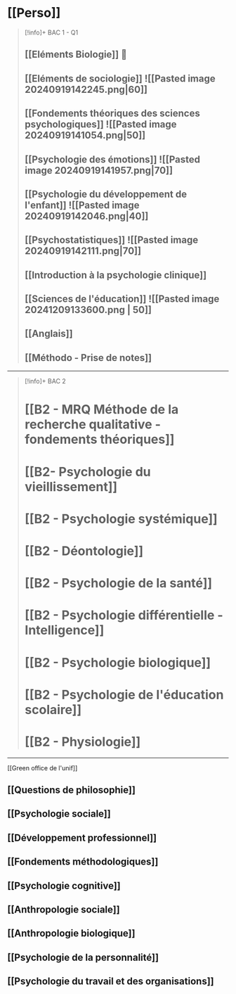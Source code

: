 # [[Perso]]
> [!info]+ BAC 1 - Q1
> ## [[Eléments Biologie]] 🦠
> ## [[Eléments de sociologie]] ![[Pasted image 20240919142245.png|60]]
> ## [[Fondements théoriques des sciences psychologiques]] ![[Pasted image 20240919141054.png|50]]
> ## [[Psychologie des émotions]] ![[Pasted image 20240919141957.png|70]]
> ## [[Psychologie du développement de l'enfant]] ![[Pasted image 20240919142046.png|40]]
> ## [[Psychostatistiques]] ![[Pasted image 20240919142111.png|70]]
> ## [[Introduction à la psychologie clinique]] 
> ## [[Sciences de l'éducation]] ![[Pasted image 20241209133600.png | 50]]
> ## [[Anglais]]
> ## [[Méthodo - Prise de notes]]

---

> [!info]+ BAC 2
> # [[B2 - MRQ Méthode de la recherche qualitative - fondements théoriques]]
> # [[B2- Psychologie du vieillissement]]
> # [[B2 - Psychologie systémique]]
> # [[B2 - Déontologie]]
> # [[B2 - Psychologie de la santé]]
> # [[B2 - Psychologie différentielle - Intelligence]]
> # [[B2 - Psychologie biologique]]
> # [[B2 - Psychologie de l'éducation scolaire]]
> # [[B2 - Physiologie]]

---

[[Green office de l'unif]]

## [[Questions de philosophie]]
## [[Psychologie sociale]]

## [[Développement professionnel]]
## [[Fondements méthodologiques]]
## [[Psychologie cognitive]]

## [[Anthropologie sociale]]
## [[Anthropologie biologique]]
## [[Psychologie de la personnalité]]
## [[Psychologie du travail et des organisations]]



